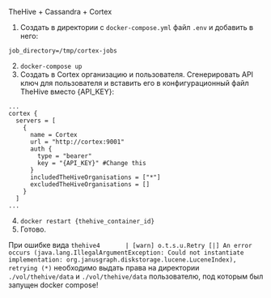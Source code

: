 TheHive + Cassandra + Cortex

1. Создать в директории с ```docker-compose.yml``` файл ```.env``` и добавить в него:
```
job_directory=/tmp/cortex-jobs
```
2. ```docker-compose up```
3. Создать в Cortex организацию и пользователя. Сгенерировать API ключ для пользователя и вставить его в конфигурационный файл TheHive вместо {API_KEY}:
```
...
cortex {
  servers = [
    {
      name = Cortex
      url = "http://cortex:9001"
      auth {
        type = "bearer"
        key = "{API_KEY}" #Change this
      }
      includedTheHiveOrganisations = ["*"]
      excludedTheHiveOrganisations = []
    }
  ]
...
```
4. ```docker restart {thehive_container_id}```
5. Готово.


При ошибке вида ```thehive4       | [warn] o.t.s.u.Retry [|] An error occurs (java.lang.IllegalArgumentException: Could not instantiate implementation: org.janusgraph.diskstorage.lucene.LuceneIndex), retrying (*)``` необходимо выдать права на директории ```./vol/thehive/data``` и ```./vol/thehive/data``` пользователю, под которым был запущен docker compose!

